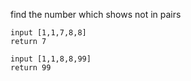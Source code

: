 find the number which shows not in pairs
```
input [1,1,7,8,8]
return 7
```
```
input [1,1,8,8,99]
return 99
```

